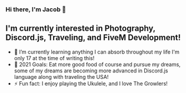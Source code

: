 ### Hi there, I'm Jacob 👋

## I'm currently interested in Photography, Discord.js, Traveling, and FiveM Development!

- 🌴 I’m currently learning anything I can absorb throughout my life I'm only 17 at the time of writing this!
- 🥅 2021 Goals: Eat more good food of course and pursue my dreams, some of my dreams are becoming more advanced in Discord.js language along with traveling the USA!
- ⚡ Fun fact: I enjoy playing the Ukulele, and I love The Growlers!
